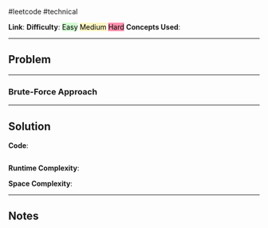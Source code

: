 #leetcode #technical

**Link**: 
**Difficulty**: <mark style="background: #BBFABBA6;">Easy</mark> <mark style="background: #FFF3A3A6;">Medium</mark> <mark style="background: #FF5582A6;">Hard</mark>
**Concepts Used**: 

---
## Problem

---
### Brute-Force Approach


---
## Solution

**Code**:
```python

```

**Runtime Complexity**:

**Space Complexity**:

---
## Notes
